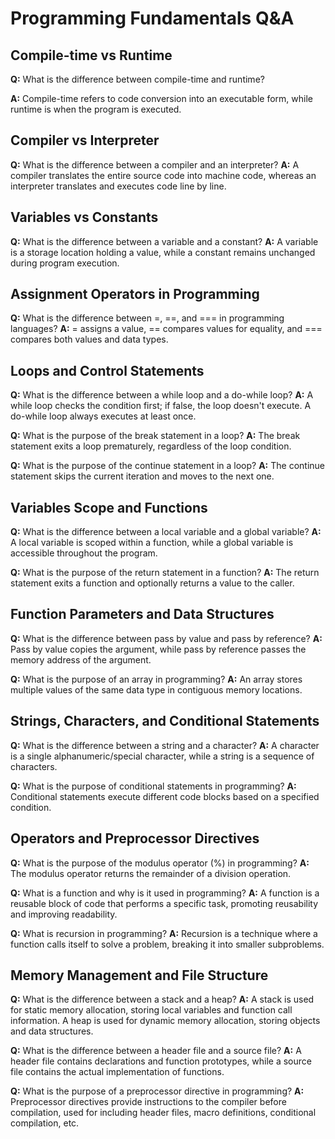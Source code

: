 # Programming Fundamentals Q&A

## Compile-time vs Runtime
**Q:** What is the difference between compile-time and runtime?

**A:** Compile-time refers to code conversion into an executable form, while runtime is when the program is executed.

## Compiler vs Interpreter
**Q:** What is the difference between a compiler and an interpreter?
**A:** A compiler translates the entire source code into machine code, whereas an interpreter translates and executes code line by line.

## Variables vs Constants
**Q:** What is the difference between a variable and a constant?
**A:** A variable is a storage location holding a value, while a constant remains unchanged during program execution.

## Assignment Operators in Programming
**Q:** What is the difference between =, ==, and === in programming languages?
**A:** = assigns a value, == compares values for equality, and === compares both values and data types.

## Loops and Control Statements
**Q:** What is the difference between a while loop and a do-while loop?
**A:** A while loop checks the condition first; if false, the loop doesn't execute. A do-while loop always executes at least once.

**Q:** What is the purpose of the break statement in a loop?
**A:** The break statement exits a loop prematurely, regardless of the loop condition.

**Q:** What is the purpose of the continue statement in a loop?
**A:** The continue statement skips the current iteration and moves to the next one.

## Variables Scope and Functions
**Q:** What is the difference between a local variable and a global variable?
**A:** A local variable is scoped within a function, while a global variable is accessible throughout the program.

**Q:** What is the purpose of the return statement in a function?
**A:** The return statement exits a function and optionally returns a value to the caller.

## Function Parameters and Data Structures
**Q:** What is the difference between pass by value and pass by reference?
**A:** Pass by value copies the argument, while pass by reference passes the memory address of the argument.

**Q:** What is the purpose of an array in programming?
**A:** An array stores multiple values of the same data type in contiguous memory locations.

## Strings, Characters, and Conditional Statements
**Q:** What is the difference between a string and a character?
**A:** A character is a single alphanumeric/special character, while a string is a sequence of characters.

**Q:** What is the purpose of conditional statements in programming?
**A:** Conditional statements execute different code blocks based on a specified condition.

## Operators and Preprocessor Directives
**Q:** What is the purpose of the modulus operator (%) in programming?
**A:** The modulus operator returns the remainder of a division operation.

**Q:** What is a function and why is it used in programming?
**A:** A function is a reusable block of code that performs a specific task, promoting reusability and improving readability.

**Q:** What is recursion in programming?
**A:** Recursion is a technique where a function calls itself to solve a problem, breaking it into smaller subproblems.

## Memory Management and File Structure
**Q:** What is the difference between a stack and a heap?
**A:** A stack is used for static memory allocation, storing local variables and function call information. A heap is used for dynamic memory allocation, storing objects and data structures.

**Q:** What is the difference between a header file and a source file?
**A:** A header file contains declarations and function prototypes, while a source file contains the actual implementation of functions.

**Q:** What is the purpose of a preprocessor directive in programming?
**A:** Preprocessor directives provide instructions to the compiler before compilation, used for including header files, macro definitions, conditional compilation, etc.

